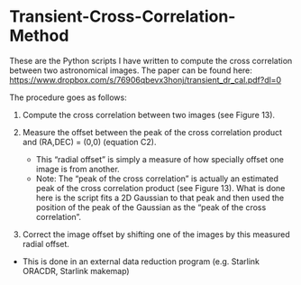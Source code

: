 # Transient-Cross-Correlation-Method
These are the Python scripts I have written to compute the cross correlation between two astronomical images. 
The paper can be found here: https://www.dropbox.com/s/76906qbevx3honj/transient_dr_cal.pdf?dl=0

The procedure goes as follows:

1) Compute the cross correlation between two images (see Figure 13).

2) Measure the offset between the peak of the cross correlation product and (RA,DEC) = (0,0) (equation C2).
	- This “radial offset” is simply a measure of how specially offset one image is from another.
	- Note: The “peak of the cross correlation” is actually an estimated peak of the cross correlation product (see Figure 13). What is done here is the script fits a 2D Gaussian to that peak and then used the position of the peak of the Gaussian as the “peak of the cross correlation”.

3) Correct the image offset by shifting one of the images by this measured radial offset. 
  - This is done in an external data reduction program (e.g. Starlink ORACDR, Starlink makemap)
